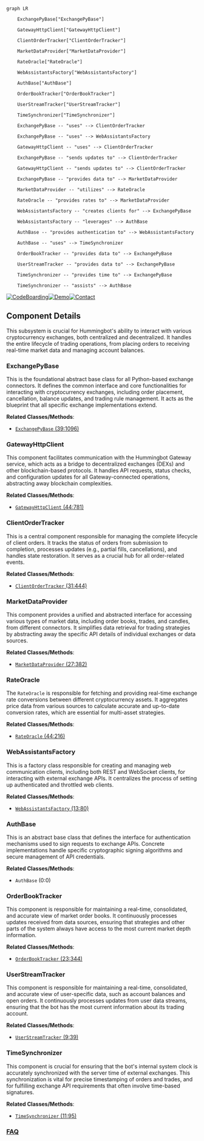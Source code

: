 ```mermaid

graph LR

    ExchangePyBase["ExchangePyBase"]

    GatewayHttpClient["GatewayHttpClient"]

    ClientOrderTracker["ClientOrderTracker"]

    MarketDataProvider["MarketDataProvider"]

    RateOracle["RateOracle"]

    WebAssistantsFactory["WebAssistantsFactory"]

    AuthBase["AuthBase"]

    OrderBookTracker["OrderBookTracker"]

    UserStreamTracker["UserStreamTracker"]

    TimeSynchronizer["TimeSynchronizer"]

    ExchangePyBase -- "uses" --> ClientOrderTracker

    ExchangePyBase -- "uses" --> WebAssistantsFactory

    GatewayHttpClient -- "uses" --> ClientOrderTracker

    ExchangePyBase -- "sends updates to" --> ClientOrderTracker

    GatewayHttpClient -- "sends updates to" --> ClientOrderTracker

    ExchangePyBase -- "provides data to" --> MarketDataProvider

    MarketDataProvider -- "utilizes" --> RateOracle

    RateOracle -- "provides rates to" --> MarketDataProvider

    WebAssistantsFactory -- "creates clients for" --> ExchangePyBase

    WebAssistantsFactory -- "leverages" --> AuthBase

    AuthBase -- "provides authentication to" --> WebAssistantsFactory

    AuthBase -- "uses" --> TimeSynchronizer

    OrderBookTracker -- "provides data to" --> ExchangePyBase

    UserStreamTracker -- "provides data to" --> ExchangePyBase

    TimeSynchronizer -- "provides time to" --> ExchangePyBase

    TimeSynchronizer -- "assists" --> AuthBase

```

[![CodeBoarding](https://img.shields.io/badge/Generated%20by-CodeBoarding-9cf?style=flat-square)](https://github.com/CodeBoarding/GeneratedOnBoardings)[![Demo](https://img.shields.io/badge/Try%20our-Demo-blue?style=flat-square)](https://www.codeboarding.org/demo)[![Contact](https://img.shields.io/badge/Contact%20us%20-%20contact@codeboarding.org-lightgrey?style=flat-square)](mailto:contact@codeboarding.org)



## Component Details



This subsystem is crucial for Hummingbot's ability to interact with various cryptocurrency exchanges, both centralized and decentralized. It handles the entire lifecycle of trading operations, from placing orders to receiving real-time market data and managing account balances.



### ExchangePyBase

This is the foundational abstract base class for all Python-based exchange connectors. It defines the common interface and core functionalities for interacting with cryptocurrency exchanges, including order placement, cancellation, balance updates, and trading rule management. It acts as the blueprint that all specific exchange implementations extend.





**Related Classes/Methods**:



- <a href="https://github.com/hummingbot/hummingbot/blob/master/hummingbot/connector/exchange_py_base.py#L39-L1096" target="_blank" rel="noopener noreferrer">`ExchangePyBase` (39:1096)</a>





### GatewayHttpClient

This component facilitates communication with the Hummingbot Gateway service, which acts as a bridge to decentralized exchanges (DEXs) and other blockchain-based protocols. It handles API requests, status checks, and configuration updates for all Gateway-connected operations, abstracting away blockchain complexities.





**Related Classes/Methods**:



- <a href="https://github.com/hummingbot/hummingbot/blob/master/hummingbot/core/gateway/gateway_http_client.py#L44-L781" target="_blank" rel="noopener noreferrer">`GatewayHttpClient` (44:781)</a>





### ClientOrderTracker

This is a central component responsible for managing the complete lifecycle of client orders. It tracks the status of orders from submission to completion, processes updates (e.g., partial fills, cancellations), and handles state restoration. It serves as a crucial hub for all order-related events.





**Related Classes/Methods**:



- <a href="https://github.com/hummingbot/hummingbot/blob/master/hummingbot/connector/client_order_tracker.py#L31-L444" target="_blank" rel="noopener noreferrer">`ClientOrderTracker` (31:444)</a>





### MarketDataProvider

This component provides a unified and abstracted interface for accessing various types of market data, including order books, trades, and candles, from different connectors. It simplifies data retrieval for trading strategies by abstracting away the specific API details of individual exchanges or data sources.





**Related Classes/Methods**:



- <a href="https://github.com/hummingbot/hummingbot/blob/master/hummingbot/data_feed/market_data_provider.py#L27-L382" target="_blank" rel="noopener noreferrer">`MarketDataProvider` (27:382)</a>





### RateOracle

The `RateOracle` is responsible for fetching and providing real-time exchange rate conversions between different cryptocurrency assets. It aggregates price data from various sources to calculate accurate and up-to-date conversion rates, which are essential for multi-asset strategies.





**Related Classes/Methods**:



- <a href="https://github.com/hummingbot/hummingbot/blob/master/hummingbot/core/rate_oracle/rate_oracle.py#L44-L216" target="_blank" rel="noopener noreferrer">`RateOracle` (44:216)</a>





### WebAssistantsFactory

This is a factory class responsible for creating and managing web communication clients, including both REST and WebSocket clients, for interacting with external exchange APIs. It centralizes the process of setting up authenticated and throttled web clients.





**Related Classes/Methods**:



- <a href="https://github.com/hummingbot/hummingbot/blob/master/hummingbot/core/web_assistant/web_assistants_factory.py#L13-L80" target="_blank" rel="noopener noreferrer">`WebAssistantsFactory` (13:80)</a>





### AuthBase

This is an abstract base class that defines the interface for authentication mechanisms used to sign requests to exchange APIs. Concrete implementations handle specific cryptographic signing algorithms and secure management of API credentials.





**Related Classes/Methods**:



- `AuthBase` (0:0)





### OrderBookTracker

This component is responsible for maintaining a real-time, consolidated, and accurate view of market order books. It continuously processes updates received from data sources, ensuring that strategies and other parts of the system always have access to the most current market depth information.





**Related Classes/Methods**:



- <a href="https://github.com/hummingbot/hummingbot/blob/master/hummingbot/core/data_type/order_book_tracker.py#L23-L344" target="_blank" rel="noopener noreferrer">`OrderBookTracker` (23:344)</a>





### UserStreamTracker

This component is responsible for maintaining a real-time, consolidated, and accurate view of user-specific data, such as account balances and open orders. It continuously processes updates from user data streams, ensuring that the bot has the most current information about its trading account.





**Related Classes/Methods**:



- <a href="https://github.com/hummingbot/hummingbot/blob/master/hummingbot/core/data_type/user_stream_tracker.py#L9-L39" target="_blank" rel="noopener noreferrer">`UserStreamTracker` (9:39)</a>





### TimeSynchronizer

This component is crucial for ensuring that the bot's internal system clock is accurately synchronized with the server time of external exchanges. This synchronization is vital for precise timestamping of orders and trades, and for fulfilling exchange API requirements that often involve time-based signatures.





**Related Classes/Methods**:



- <a href="https://github.com/hummingbot/hummingbot/blob/master/hummingbot/connector/time_synchronizer.py#L11-L95" target="_blank" rel="noopener noreferrer">`TimeSynchronizer` (11:95)</a>









### [FAQ](https://github.com/CodeBoarding/GeneratedOnBoardings/tree/main?tab=readme-ov-file#faq)